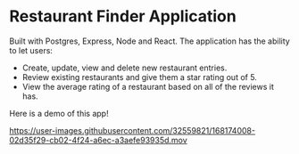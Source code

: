 # Restaurant Finder Application

Built with Postgres, Express, Node and React. The application has the ability to let users: 
- Create, update, view and delete new restaurant entries. 
- Review existing restaurants and give them a star rating out of 5. 
- View the average rating of a restaurant based on all of the reviews it has. 

Here is a demo of this app!

https://user-images.githubusercontent.com/32559821/168174008-02d35f29-cb02-4f24-a6ec-a3aefe93935d.mov

